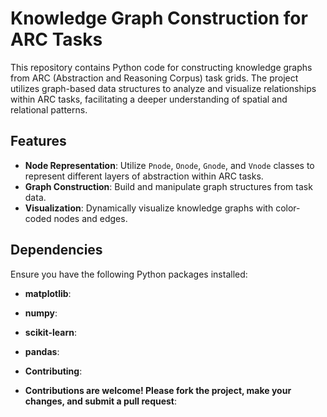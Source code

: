 # Knowledge Graph Construction for ARC Tasks

This repository contains Python code for constructing knowledge graphs from ARC (Abstraction and Reasoning Corpus) task grids. The project utilizes graph-based data structures to analyze and visualize relationships within ARC tasks, facilitating a deeper understanding of spatial and relational patterns.

## Features

- **Node Representation**: Utilize `Pnode`, `Onode`, `Gnode`, and `Vnode` classes to represent different layers of abstraction within ARC tasks.
- **Graph Construction**: Build and manipulate graph structures from task data.
- **Visualization**: Dynamically visualize knowledge graphs with color-coded nodes and edges.
## Dependencies
Ensure you have the following Python packages installed:

- **matplotlib**:
- **numpy**:
- **scikit-learn**:
- **pandas**:


- **Contributing**:

- **Contributions are welcome! Please fork the project, make your changes, and submit a pull request**:
